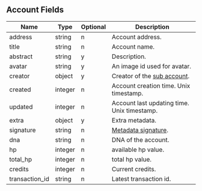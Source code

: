 ## Account Fields

| Name                | Type    | Optional | Description |
| --------------      | ------- | -------- | ---------------------------------------- |
| address             | string  | n        | Account address. |
| title               | string  | n        | Account name. |
| abstract            | string  | y        | Description. |
| avatar              | string  | y        | An image id used for avatar. |
| creator             | object  | y        | Creator of the [sub account](./dtcp.md#sub-accounts). |
| created             | integer | n        | Account creation time. Unix timestamp. |
| updated             | integer | n        | Account last updating time. Unix timestamp. |
| extra               | object  | y        | Extra metadata. |
| signature           | string  | n        | [Metadata signature](./dtcp.md#metadata-signature). |
| dna                 | string  | n        | DNA of the account. |
| hp                  | integer | n        | available hp value. |
| total_hp            | integer | n        | total hp value. |
| credits             | integer | n        | Current credits. |
| transaction_id      | string  | n        | Latest transaction id. |